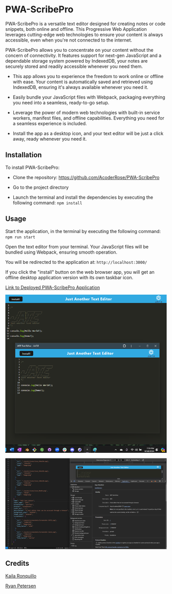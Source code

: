# PWA-ScribePro

PWA-ScribePro is a versatile text editor designed for creating notes or code snippets, both online and offline. This Progressive Web Application leverages cutting-edge web technologies to ensure your content is always accessible, even when you're not connected to the internet.

PWA-ScribePro allows you to concentrate on your content without the concern of connectivity. It features support for next-gen JavaScript and a dependable storage system powered by IndexedDB, your notes are securely stored and readily accessible whenever you need them.

- This app allows you to experience the freedom to work online or offline with ease. Your content is automatically saved and retrieved using IndexedDB, ensuring it's always available whenever you need it.

- Easily bundle your JavaScript files with Webpack, packaging everything you need into a seamless, ready-to-go setup.

- Leverage the power of modern web technologies with built-in service workers, manifest files, and offline capabilities. Everything you need for a seamless experience is included.

- Install the app as a desktop icon, and your text editor will be just a click away, ready whenever you need it.

## Installation

To install PWA-ScribePro:

- Clone the repository: https://github.com/AcoderRose/PWA-ScribePro

- Go to the project directory

- Launch the terminal and install the dependencies by executing the following command: `npm install`

## Usage

Start the application, in the terminal by executing the following command: `npm run start`

Open the text editor from your terminal. Your JavaScript files will be bundled using Webpack, ensuring smooth operation.

You will be redirected to the application at: `http://localhost:3000/`

If you click the "install" button on the web browser app, you will get an offline desktop application version with its own taskbar icon.

[Link to Deployed PWA-ScribePro Application]()

![Screenshot of PWA-ScribePro](./images/JATE-Screenshot.png)

![Screenshot of PWA-ScribePro-Manifest](./images/Screenshot-PWA-Manifest.png)

## Credits

[Kaila Ronquillo](https://github.com/girlnotfound)

[Ryan Petersen](https://github.com/RyanPetersen-89)
